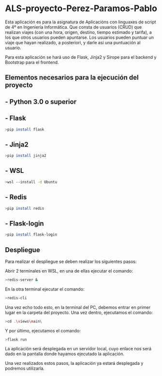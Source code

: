 # ALS-proyecto-Perez-Paramos-Pablo
Esta aplicación es para la asignatura de Aplicacións con linguaxes de script de 4º en Ingeniería Informática. 
Que consta de usuarios (CRUD) que realizan viajes (con una hora, origen, destino, tiempo estimado y tarifa), a los que otros usuarios pueden apuntarse. Los usuarios pueden puntuar un viaje que hayan realizado, a posteriori, y darle así una puntuación al usuario. 

Para esta aplicación se hará uso de Flask, Jinja2 y Sirope para el backend y Bootstrap para el frontend.

## Elementos necesarios para la ejecución del proyecto

## - Python 3.0 o superior

## - Flask
```bash
>pip install flask
```

## - Jinja2
```bash
>pip install jinja2
```

## - WSL
```bash
>wsl --install -d Ubuntu
```

## - Redis
```bash
>pip install redis
```

## - Flask-login
```bash
>pip install flask-login
```

## Despliegue
Para realizar el despliegue se deben realizar los siguientes pasos:

Abrir 2 terminales en WSL, en una de ellas ejecutar el comando:
```bash
>redis-server &
```

En la otra terminal ejecutar el comando:
```bash
>redis-cli
```

Una vez echo todo esto, en la terminal del PC, debemos entrar en primer lugar en la carpeta del proyecto. 
Una vez dentro, ejecutamos el comando:
```bash
>cd .\views\main\ 
```

Y por último, ejecutamos el comando:
```bash
>flask run
```

La aplicación será desplegada en un servidor local, cuyo enlace nos será dado en la pantalla donde hayamos ejecutado la aplicación.

Una vez realizados estos pasos, la aplicación ya estará desplegada y podremos utilizarla.